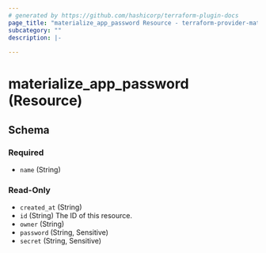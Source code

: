 ```yaml
---
# generated by https://github.com/hashicorp/terraform-plugin-docs
page_title: "materialize_app_password Resource - terraform-provider-materialize"
subcategory: ""
description: |-
  
---
```


# materialize_app_password (Resource)





<!-- schema generated by tfplugindocs -->
## Schema

### Required

- `name` (String)

### Read-Only

- `created_at` (String)
- `id` (String) The ID of this resource.
- `owner` (String)
- `password` (String, Sensitive)
- `secret` (String, Sensitive)
